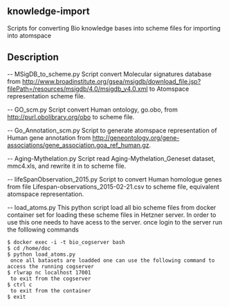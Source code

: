 knowledge-import 
----------------
Scripts for converting Bio knowledge bases into scheme files for importing into  atomspace 

Description
-----------

-- MSigDB_to_scheme.py
Script convert Molecular signatures database from http://www.broadinstitute.org/gsea/msigdb/download_file.jsp?filePath=/resources/msigdb/4.0/msigdb_v4.0.xml to Atomspace representation scheme file. 

-- GO_scm.py 
Script convert Human ontology, go.obo, from http://purl.obolibrary.org/obo to scheme file. 

-- Go_Annotation_scm.py
Script to generate atomspace representation of Human gene annotation from http://geneontology.org/gene-associations/gene_association.goa_ref_human.gz.

-- Aging-Mythelation.py 
Script read Aging-Mythelation_Geneset dataset, mmc4.xls, and rewrite it in to scheme file.

-- lifeSpanObservation_2015.py
Script to convert Human homologue genes from file Lifespan-observations_2015-02-21.csv to scheme file, equivalent atomspace representation.

-- load_atoms.py 
This python script load all bio scheme files from docker container set for loading these scheme files in Hetzner server. In order to use this one needs to have acess to the server. once login to the server run the folllowing commands 

	$ docker exec -i -t bio_cogserver bash
	$ cd /home/doc
	$ python load_atoms.py
	 once all batasets are loadded one can use the following command to access the running cogserver
	$ rlwrap nc localhost 17001
	 to exit from the cogserver	
	$ ctrl c 
	 to exit from the container
	$ exit 

